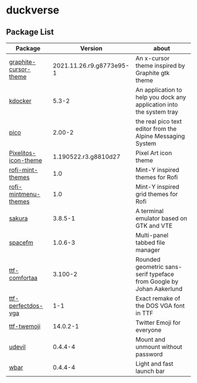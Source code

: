 # duckverse

## Package List

Package                | Version | about      |
---------------------- | --------|----------  
 <a href='https://github.com/ItzSelenux/duckverse/raw/main/x86_64/graphite-cursor-theme-2021.11.26.r9.g8773e95-1-any.pkg.tar.zst'>graphite-cursor-theme               | 2021.11.26.r9.g8773e95-1   | An x-cursor theme inspired by Graphite gtk theme
 <a href='https://github.com/ItzSelenux/duckverse/raw/main/x86_64/kdocker-5.3-2-x86_64.pkg.tar.zst'>kdocker               | 5.3-2   | An application to help you dock any application into the system tray
 <a href='https://github.com/ItzSelenux/duckverse/raw/main/x86_64/pico-2.00-2-x86_64.pkg.tar.zst'>pico                  | 2.00-2  | the real pico text editor from the Alpine Messaging System
 <a href='https://github.com/ItzSelenux/duckverse/raw/main/x86_64/pixelitos-icon-theme-1.190522.r3.g8810d27-1-any.pkg.tar.zst'>Pixelitos-icon-theme   | 1.190522.r3.g8810d27     |Pixel Art icon theme
 <a href='https://github.com/ItzSelenux/duckverse/raw/main/x86_64/rofi-mint-themes-1.0-1-any.pkg.tar.zst'>rofi-mint-themes                |1.0 | Mint-Y inspired themes for Rofi
 <a href='https://github.com/ItzSelenux/duckverse/raw/main/x86_64/rofi-mintmenu-themes-1.0-1-any.pkg.tar.zst'>rofi-mintmenu-themes                |1.0 | Mint-Y inspired grid themes for Rofi
<a href='https://github.com/ItzSelenux/duckverse/raw/main/x86_64/sakura-3.8.5-1-x86_64.pkg.tar.zst'>sakura                | 3.8.5-1 | A terminal emulator based on GTK and VTE
 <a href='https://github.com/ItzSelenux/duckverse/raw/main/x86_64/spacefm-1.0.6-3-x86_64.pkg.tar.zst'>spacefm               | 1.0.6-3 | Multi-panel tabbed file manager
 <a href='https://github.com/ItzSelenux/duckverse/raw/main/x86_64/ttf-comfortaa-3.100-2-any.pkg.tar.zst'>ttf-comfortaa         | 3.100-2 | Rounded geometric sans-serif typeface from Google by Johan Aakerlund
 <a href='https://github.com/ItzSelenux/duckverse/raw/main/x86_64/ttf-perfectdos-vga-1-1-any.pkg.tar.zst'>ttf-perfectdos-vga    | 1-1     | Exact remake of the DOS VGA font in TTF
 <a href='https://github.com/ItzSelenux/duckverse/raw/main/x86_64/ttf-twemoji-14.0.2-1-any.pkg.tar.zst'>ttf-twemoji    | 14.0.2-1     | Twitter Emoji for everyone
 <a href='https://github.com/ItzSelenux/duckverse/raw/main/x86_64/udevil-0.4.4-4-x86_64.pkg.tar.zst'>udevil    | 0.4.4-4     | Mount and unmount without password
 <a href='https://github.com/ItzSelenux/duckverse/raw/main/x86_64/wbar-2.3.4-1-x86_64.pkg.tar.zst'>wbar    | 0.4.4-4     | Light and fast launch bar
